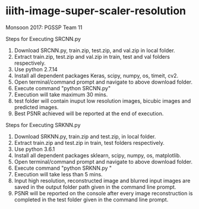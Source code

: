 # iiith-image-super-scaler-resolution

Monsoon 2017: PGSSP Team 11

Steps for Executing SRCNN.py
1) Download SRCNN.py, train.zip, test.zip, and val.zip in local folder.
2) Extract train.zip, test.zip and val.zip in train, test and val folders respectively.
3) Use python 2.7.14
3) Install all dependent packages Keras, scipy, numpy, os, timeit, cv2.
4) Open terminal/command prompt and navigate to above download folder.
5) Execute command "python SRCNN.py"
6) Execution will take maximum 30 mins.
7) test folder will contain inuput low resolution images, bicubic images and predicted images.
8) Best PSNR achieved will be reported at the end of execution.

Steps for Executing SRKNN.py
1) Download SRKNN.py, train.zip and test.zip, in local folder.
2) Extract train.zip and test.zip in train, test folders respectively.
3) Use python 3.6.1
3) Install all dependent packages sklearn, scipy, numpy, os, matplotlib.
4) Open terminal/command prompt and navigate to above download folder.
5) Execute command "python SRKNN.py <Path of the train folder> <Path for the test folder> <Path for the output to be saved>"
6) Execution will take less than 5 mins.
7) Input high resolution, reconstructed image and blurred input images are saved in the output folder path given in the command
   line prompt.
8) PSNR will be reported on the console after every image reconstruction is completed in the test folder given in the command 
   line prompt.
